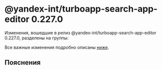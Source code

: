# @yandex-int/turboapp-search-app-editor 0.227.0

<!-- ЧЕЛОВЕЧЕСКОЕ ВСТУПЛЕНИЕ -->

Изменения, вошедшие в релиз @yandex-int/turboapp-search-app-editor 0.227.0, разделены на группы:

Все важные изменения подробно описаны [ниже](#Пояснения).

## Пояснения

